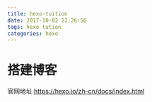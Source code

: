 ```yaml
---
title: hexo-tuition
date: 2017-10-02 22:26:56
tags: hexo tution
categories: hexo
---
```


# 搭建博客


官网地址
https://hexo.io/zh-cn/docs/index.html

